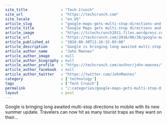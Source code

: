 ```yaml
---
site_title               : "Tech Crunch"
site_url                 : "https://techcrunch.com"
site_locale              : "en_US"
article_slug             : "google-maps-gets-multi-stop-directions-and-vacation-memories-on-mobile"
article_title            : "Google Maps gets multi-stop directions and vacation memories on mobile"
article_image            : "https://tctechcrunch2011.files.wordpress.com/2016/06/gettyimages-599752437.jpg?w=764&h=400&crop=1"
article_url              : "https://techcrunch.com/2016/06/30/google-maps-gets-multi-stop-directions-and-vacation-memories-on-mobile/"
article_published_at     : "2016-06-30T11:16:32-03:00"
article_description      : "Google is bringing long awaited multi-stop directions to mobile with its new summer update. Travelers can now hit as many tourist traps as they want on their..."
article_author_name      : "John Mannes"
article_author_image     : null
article_author_biography : null
article_author_profile   : "https://techcrunch.com/author/john-mannes/"
article_author_facebook  : null
article_author_twitter   : "https://twitter.com/JohnMannes"
category                 : ['technology']
tags                     : ['Tech Crunch']
permalink                : "/:categories/google-maps-gets-multi-stop-directions-and-vacation-memories-on-mobile/"
layout                   : post
---
```


Google is bringing long awaited multi-stop directions to mobile with its new summer update. Travelers can now hit as many tourist traps as they want on their...
